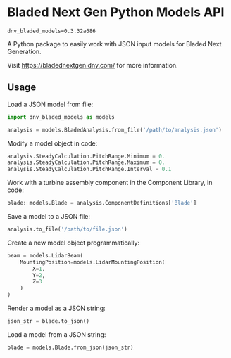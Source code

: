 # Bladed Next Gen Python Models API

`dnv_bladed_models=0.3.32a686`

A Python package to easily work with JSON input models for Bladed Next Generation.

Visit <https://bladednextgen.dnv.com/> for more information.

## Usage

Load a JSON model from file:

```python
import dnv_bladed_models as models

analysis = models.BladedAnalysis.from_file('/path/to/analysis.json')
```

Modify a model object in code:

```python
analysis.SteadyCalculation.PitchRange.Minimum = 0.
analysis.SteadyCalculation.PitchRange.Maximum = 0.
analysis.SteadyCalculation.PitchRange.Interval = 0.1
```

Work with a turbine assembly component in the Component Library, in code:

```python
blade: models.Blade = analysis.ComponentDefinitions['Blade']
```

Save a model to a JSON file:

```python
analysis.to_file('/path/to/file.json')
```

Create a new model object programmatically:

```python
beam = models.LidarBeam(
    MountingPosition=models.LidarMountingPosition(
        X=1,
        Y=2,
        Z=3
    )
)
```

Render a model as a JSON string:

```python
json_str = blade.to_json()
```

Load a model from a JSON string:

```python
blade = models.Blade.from_json(json_str)
```

